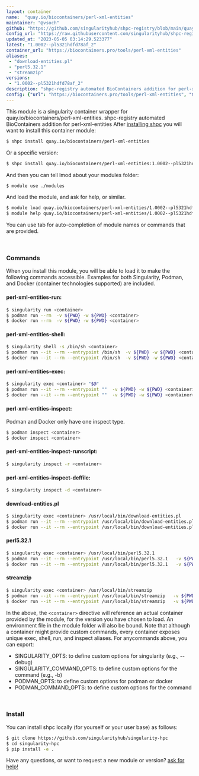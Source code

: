 ```yaml
---
layout: container
name:  "quay.io/biocontainers/perl-xml-entities"
maintainer: "@vsoch"
github: "https://github.com/singularityhub/shpc-registry/blob/main/quay.io/biocontainers/perl-xml-entities/container.yaml"
config_url: "https://raw.githubusercontent.com/singularityhub/shpc-registry/main/quay.io/biocontainers/perl-xml-entities/container.yaml"
updated_at: "2023-05-05 03:14:29.523377"
latest: "1.0002--pl5321hdfd78af_2"
container_url: "https://biocontainers.pro/tools/perl-xml-entities"
aliases:
 - "download-entities.pl"
 - "perl5.32.1"
 - "streamzip"
versions:
 - "1.0002--pl5321hdfd78af_2"
description: "shpc-registry automated BioContainers addition for perl-xml-entities"
config: {"url": "https://biocontainers.pro/tools/perl-xml-entities", "maintainer": "@vsoch", "description": "shpc-registry automated BioContainers addition for perl-xml-entities", "latest": {"1.0002--pl5321hdfd78af_2": "sha256:7ff08de9bf15d235e4ca5012a1cd07c1f39f5a9fdbca44f222d96dd412d38c85"}, "tags": {"1.0002--pl5321hdfd78af_2": "sha256:7ff08de9bf15d235e4ca5012a1cd07c1f39f5a9fdbca44f222d96dd412d38c85"}, "docker": "quay.io/biocontainers/perl-xml-entities", "aliases": {"download-entities.pl": "/usr/local/bin/download-entities.pl", "perl5.32.1": "/usr/local/bin/perl5.32.1", "streamzip": "/usr/local/bin/streamzip"}}
---
```


This module is a singularity container wrapper for quay.io/biocontainers/perl-xml-entities.
shpc-registry automated BioContainers addition for perl-xml-entities
After [installing shpc](#install) you will want to install this container module:


```bash
$ shpc install quay.io/biocontainers/perl-xml-entities
```

Or a specific version:

```bash
$ shpc install quay.io/biocontainers/perl-xml-entities:1.0002--pl5321hdfd78af_2
```

And then you can tell lmod about your modules folder:

```bash
$ module use ./modules
```

And load the module, and ask for help, or similar.

```bash
$ module load quay.io/biocontainers/perl-xml-entities/1.0002--pl5321hdfd78af_2
$ module help quay.io/biocontainers/perl-xml-entities/1.0002--pl5321hdfd78af_2
```

You can use tab for auto-completion of module names or commands that are provided.

<br>

### Commands

When you install this module, you will be able to load it to make the following commands accessible.
Examples for both Singularity, Podman, and Docker (container technologies supported) are included.

#### perl-xml-entities-run:

```bash
$ singularity run <container>
$ podman run --rm  -v ${PWD} -w ${PWD} <container>
$ docker run --rm  -v ${PWD} -w ${PWD} <container>
```

#### perl-xml-entities-shell:

```bash
$ singularity shell -s /bin/sh <container>
$ podman run --it --rm --entrypoint /bin/sh  -v ${PWD} -w ${PWD} <container>
$ docker run --it --rm --entrypoint /bin/sh  -v ${PWD} -w ${PWD} <container>
```

#### perl-xml-entities-exec:

```bash
$ singularity exec <container> "$@"
$ podman run --it --rm --entrypoint ""  -v ${PWD} -w ${PWD} <container> "$@"
$ docker run --it --rm --entrypoint ""  -v ${PWD} -w ${PWD} <container> "$@"
```

#### perl-xml-entities-inspect:

Podman and Docker only have one inspect type.

```bash
$ podman inspect <container>
$ docker inspect <container>
```

#### perl-xml-entities-inspect-runscript:

```bash
$ singularity inspect -r <container>
```

#### perl-xml-entities-inspect-deffile:

```bash
$ singularity inspect -d <container>
```


#### download-entities.pl

```bash
$ singularity exec <container> /usr/local/bin/download-entities.pl
$ podman run --it --rm --entrypoint /usr/local/bin/download-entities.pl   -v ${PWD} -w ${PWD} <container> -c " $@"
$ docker run --it --rm --entrypoint /usr/local/bin/download-entities.pl   -v ${PWD} -w ${PWD} <container> -c " $@"
```


#### perl5.32.1

```bash
$ singularity exec <container> /usr/local/bin/perl5.32.1
$ podman run --it --rm --entrypoint /usr/local/bin/perl5.32.1   -v ${PWD} -w ${PWD} <container> -c " $@"
$ docker run --it --rm --entrypoint /usr/local/bin/perl5.32.1   -v ${PWD} -w ${PWD} <container> -c " $@"
```


#### streamzip

```bash
$ singularity exec <container> /usr/local/bin/streamzip
$ podman run --it --rm --entrypoint /usr/local/bin/streamzip   -v ${PWD} -w ${PWD} <container> -c " $@"
$ docker run --it --rm --entrypoint /usr/local/bin/streamzip   -v ${PWD} -w ${PWD} <container> -c " $@"
```



In the above, the `<container>` directive will reference an actual container provided
by the module, for the version you have chosen to load. An environment file in the
module folder will also be bound. Note that although a container
might provide custom commands, every container exposes unique exec, shell, run, and
inspect aliases. For anycommands above, you can export:

 - SINGULARITY_OPTS: to define custom options for singularity (e.g., --debug)
 - SINGULARITY_COMMAND_OPTS: to define custom options for the command (e.g., -b)
 - PODMAN_OPTS: to define custom options for podman or docker
 - PODMAN_COMMAND_OPTS: to define custom options for the command

<br>

### Install

You can install shpc locally (for yourself or your user base) as follows:

```bash
$ git clone https://github.com/singularityhub/singularity-hpc
$ cd singularity-hpc
$ pip install -e .
```

Have any questions, or want to request a new module or version? [ask for help!](https://github.com/singularityhub/singularity-hpc/issues)